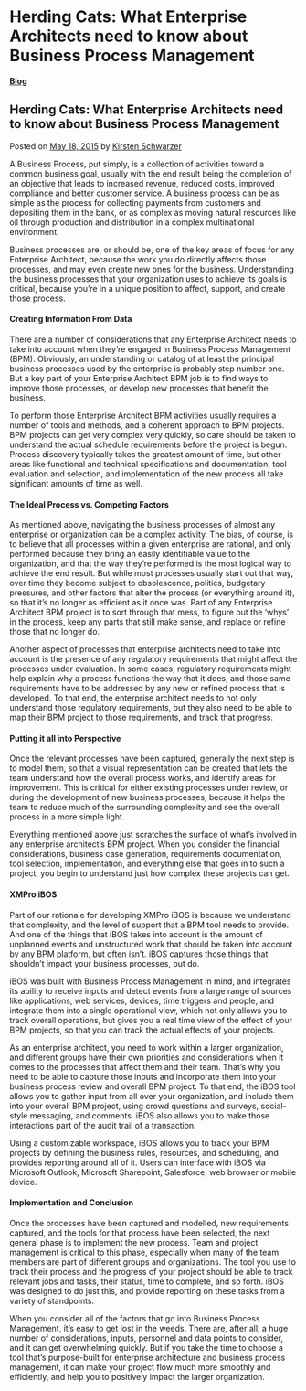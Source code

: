 # Herding Cats: What Enterprise Architects need to know about Business Process Management

[**Blog**](https://xmpro.com/category/blog/)

## Herding Cats: What Enterprise Architects need to know about Business Process Management

Posted on [May 18, 2015](https://xmpro.com/what-enterprise-architects-need-to-know-about-business-process-management/) by [Kirsten Schwarzer](https://xmpro.com/author/kschwarzer/)

A Business Process, put simply, is a collection of activities toward a common business goal, usually with the end result being the completion of an objective that leads to increased revenue,  reduced costs, improved compliance and better customer service. A business process can be as simple as the process for collecting payments from customers and depositing them in the bank, or as complex as moving natural resources like oil through production and distribution in a complex multinational environment.

Business processes are, or should be, one of the key areas of focus for any Enterprise Architect, because the work you do directly affects those processes, and may even create new ones for the business. Understanding the business processes that your organization uses to achieve its goals is critical, because you’re in a unique position to affect, support, and create those process.

#### Creating Information From Data

There are a number of considerations that any Enterprise Architect needs to take into account when they’re engaged in Business Process Management (BPM). Obviously, an understanding or catalog of at least the principal business processes used by the enterprise is probably step number one. But a key part of your Enterprise Architect BPM job is to find ways to improve those processes, or develop new processes that benefit the business.

To perform those Enterprise Architect BPM activities usually requires a number of tools and methods, and a coherent approach to BPM projects. BPM projects can get very complex very quickly, so care should be taken to understand the actual schedule requirements before the project is begun. Process discovery typically takes the greatest amount of time, but other areas like functional and technical specifications and documentation, tool evaluation and selection, and implementation of the new process all take significant amounts of time as well.

#### The Ideal Process vs. Competing Factors

As mentioned above, navigating the business processes of almost any enterprise or organization can be a complex activity. The bias, of course, is to believe that all processes within a given enterprise are rational, and only performed because they bring an easily identifiable value to the organization, and that the way they’re performed is the most logical way to achieve the end result. But while most processes usually start out that way, over time they become subject to obsolescence, politics, budgetary pressures, and other factors that alter the process (or everything around it), so that it’s no longer as efficient as it once was. Part of any Enterprise Architect BPM project is to sort through that mess, to figure out the ‘whys’ in the process, keep any parts that still make sense, and replace or refine those that no longer do.

Another aspect of processes that enterprise architects need to take into account is the presence of any regulatory requirements that might affect the processes under evaluation. In some cases, regulatory requirements might help explain why a process functions the way that it does, and those same requirements have to be addressed by any new or refined process that is developed. To that end, the enterprise architect needs to not only understand those regulatory requirements, but they also need to be able to map their BPM project to those requirements, and track that progress.

#### Putting it all into Perspective

Once the relevant processes have been captured, generally the next step is to model them, so that a visual representation can be created that lets the team understand how the overall process works, and identify areas for improvement. This is critical for either existing processes under review, or during the development of new business processes, because it helps the team to reduce much of the surrounding complexity and see the overall process in a more simple light.

Everything mentioned above just scratches the surface of what’s involved in any enterprise architect’s BPM project. When you consider the financial considerations, business case generation, requirements documentation, tool selection, implementation, and everything else that goes in to such a project, you begin to understand just how complex these projects can get.

#### XMPro iBOS

Part of our rationale for developing XMPro iBOS is because we understand that complexity, and the level of support that a BPM tool needs to provide. And one of the things that iBOS takes into account is the amount of unplanned events and unstructured work that should be taken into account by any BPM platform, but often isn’t. iBOS captures those things that shouldn’t impact your business processes, but do.

iBOS was built with Business Process Management in mind, and integrates its ability to receive inputs and detect events from a large range of sources like applications, web services, devices, time triggers and people, and integrate them into a single operational view, which not only allows you to track overall operations, but gives you a real time view of the effect of your BPM projects, so that you can track the actual effects of your projects.

As an enterprise architect, you need to work within a larger organization, and different groups have their own priorities and considerations when it comes to the processes that affect them and their team. That’s why you need to be able to capture those inputs and incorporate them into your business process review and overall BPM project. To that end, the iBOS tool allows you to gather input from all over your organization, and include them into your overall BPM project, using crowd questions and surveys, social-style messaging, and comments. iBOS also allows you to make those interactions part of the audit trail of a transaction.

Using a customizable workspace, iBOS allows you to track your BPM projects by defining the business rules, resources, and scheduling, and provides reporting around all of it. Users can interface with iBOS via Microsoft Outlook, Microsoft Sharepoint, Salesforce, web browser or mobile device.

#### Implementation and Conclusion

Once the processes have been captured and modelled, new requirements captured, and the tools for that process have been selected, the next general phase is to implement the new process. Team and project management is critical to this phase, especially when many of the team members are part of different groups and organizations. The tool you use to track their process and the progress of your project should be able to track relevant jobs and tasks, their status, time to complete, and so forth. iBOS was designed to do just this, and provide reporting on these tasks from a variety of standpoints.

When you consider all of the factors that go into Business Process Management, it’s easy to get lost in the weeds. There are, after all, a huge number of considerations, inputs, personnel and data points to consider, and it can get overwhelming quickly. But if you take the time to choose a tool that’s purpose-built for enterprise architecture and business process management, it can make your project flow much more smoothly and efficiently, and help you to positively impact the larger organization.


